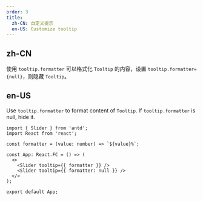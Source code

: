 ```yaml
---
order: 3
title:
  zh-CN: 自定义提示
  en-US: Customize tooltip
---
```


## zh-CN

使用 `tooltip.formatter` 可以格式化 `Tooltip` 的内容，设置 `tooltip.formatter={null}`，则隐藏 `Tooltip`。

## en-US

Use `tooltip.formatter` to format content of `Tooltip`. If `tooltip.formatter` is null, hide it.

```tsx
import { Slider } from 'antd';
import React from 'react';

const formatter = (value: number) => `${value}%`;

const App: React.FC = () => (
  <>
    <Slider tooltip={{ formatter }} />
    <Slider tooltip={{ formatter: null }} />
  </>
);

export default App;
```
